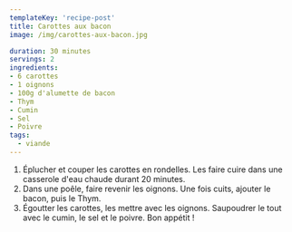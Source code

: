```yaml
---
templateKey: 'recipe-post'
title: Carottes aux bacon
image: /img/carottes-aux-bacon.jpg

duration: 30 minutes
servings: 2
ingredients:
- 6 carottes
- 1 oignons
- 100g d'alumette de bacon
- Thym
- Cumin
- Sel
- Poivre
tags:
  - viande
---
```

1. Éplucher et couper les carottes en rondelles. Les faire cuire dans une casserole d'eau chaude durant 20 minutes.
2. Dans une poêle, faire revenir les oignons. Une fois cuits, ajouter le bacon, puis le Thym. 
3. Égoutter les carottes, les mettre avec les oignons. Saupoudrer le tout avec le cumin, le sel et le poivre. Bon appétit ! 
